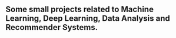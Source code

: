 ## Some small projects related to Machine Learning, Deep Learning, Data Analysis and Recommender Systems.
